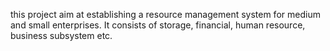 this project aim at establishing a resource management system for medium and small enterprises. It consists of storage, financial, human resource, business subsystem etc.